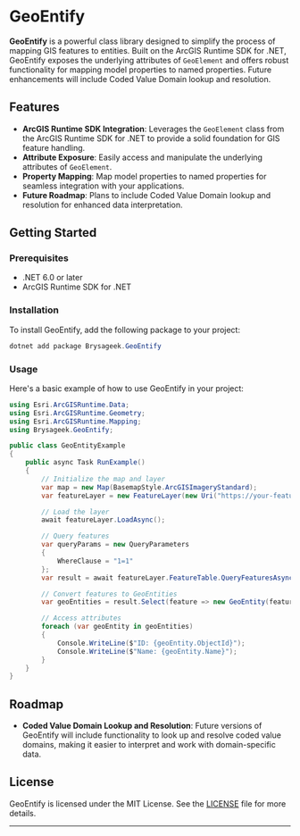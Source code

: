 # GeoEntify

**GeoEntify** is a powerful class library designed to simplify the process of mapping GIS features to entities. Built on the ArcGIS Runtime SDK for .NET, GeoEntify exposes the underlying attributes of `GeoElement` and offers robust functionality for mapping model properties to named properties. Future enhancements will include Coded Value Domain lookup and resolution.

## Features

- **ArcGIS Runtime SDK Integration**: Leverages the `GeoElement` class from the ArcGIS Runtime SDK for .NET to provide a solid foundation for GIS feature handling.
- **Attribute Exposure**: Easily access and manipulate the underlying attributes of `GeoElement`.
- **Property Mapping**: Map model properties to named properties for seamless integration with your applications.
- **Future Roadmap**: Plans to include Coded Value Domain lookup and resolution for enhanced data interpretation.

## Getting Started

### Prerequisites

- .NET 6.0 or later
- ArcGIS Runtime SDK for .NET

### Installation

To install GeoEntify, add the following package to your project:

```powershell
dotnet add package Brysageek.GeoEntify
```

### Usage

Here's a basic example of how to use GeoEntify in your project:

```csharp
using Esri.ArcGISRuntime.Data;
using Esri.ArcGISRuntime.Geometry;
using Esri.ArcGISRuntime.Mapping;
using Brysageek.GeoEntify;

public class GeoEntityExample
{
    public async Task RunExample()
    {
        // Initialize the map and layer
        var map = new Map(BasemapStyle.ArcGISImageryStandard);
        var featureLayer = new FeatureLayer(new Uri("https://your-feature-layer-url"));

        // Load the layer
        await featureLayer.LoadAsync();

        // Query features
        var queryParams = new QueryParameters
        {
            WhereClause = "1=1"
        };
        var result = await featureLayer.FeatureTable.QueryFeaturesAsync(queryParams);

        // Convert features to GeoEntities
        var geoEntities = result.Select(feature => new GeoEntity(feature)).ToList();

        // Access attributes
        foreach (var geoEntity in geoEntities)
        {
            Console.WriteLine($"ID: {geoEntity.ObjectId}");
            Console.WriteLine($"Name: {geoEntity.Name}");
        }
    }
}
```

## Roadmap

- **Coded Value Domain Lookup and Resolution**: Future versions of GeoEntify will include functionality to look up and resolve coded value domains, making it easier to interpret and work with domain-specific data.

## License

GeoEntify is licensed under the MIT License. See the [LICENSE](LICENSE) file for more details.



---
